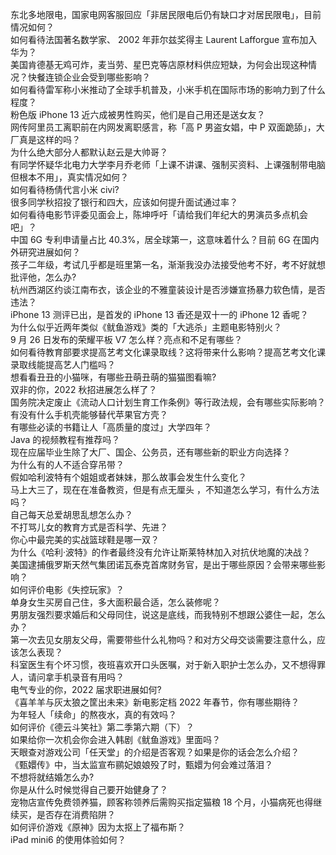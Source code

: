 东北多地限电，国家电网客服回应「非居民限电后仍有缺口才对居民限电」，目前情况如何？  
如何看待法国著名数学家、 2002 年菲尔兹奖得主 Laurent Lafforgue 宣布加入华为？  
美国肯德基无鸡可炸，麦当劳、星巴克等店原材料供应短缺，为何会出现这种情况？快餐连锁企业会受到哪些影响？  
如何看待雷军称小米推动了全球手机普及，小米手机在国际市场的影响力到了什么程度？  
粉色版 iPhone 13 近六成被男性购买，他们是自己用还是送女友？  
网传阿里员工离职前在内网发离职感言，称「高 P 男盗女娼，中 P 双面跪舔」，大厂真是这样的吗？  
为什么绝大部分人都默认赵云是大帅哥？  
有同学怀疑华北电力大学李月乔老师「上课不讲课、强制买资料、上课强制带电脑但根本不用」，真实情况如何？  
如何看待杨倩代言小米 civi?  
很多同学秋招投了银行和四大，应该如何提升面试通过率？  
如何看待电影节评委见面会上，陈坤呼吁「请给我们年纪大的男演员多点机会吧」？  
中国 6G 专利申请量占比 40.3%，居全球第一，这意味着什么？目前 6G 在国内外研究进展如何？  
孩子二年级，考试几乎都是班里第一名，渐渐我没办法接受他考不好，考不好就想批评他，怎么办?  
杭州西湖区约谈江南布衣，该企业的不雅童装设计是否涉嫌宣扬暴力软色情，是否违法？  
iPhone 13 测评已出，是首发的 iPhone 13 香还是双十一的 iPhone 12 香呢？  
为什么似乎近两年类似《鱿鱼游戏》类的「大逃杀」主题电影特别火？  
9 月 26 日发布的荣耀平板 V7 怎么样？亮点和不足有哪些？  
如何看待教育部要求提高艺考文化课录取线？这将带来什么影响？提高艺考文化课录取线能提高艺人门槛吗？  
想看看丑丑的小猫咪，有哪些丑萌丑萌的猫猫图看嘛?  
双非的你，2022 秋招进展怎么样了？  
国务院决定废止《流动人口计划生育工作条例》等行政法规，会有哪些实际影响？  
有没有什么手机壳能够替代苹果官方壳？  
有哪些必读的书籍让人「高质量的度过」大学四年？  
Java 的视频教程有推荐吗？  
现在应届毕业生除了大厂、国企、公务员，还有哪些新的职业方向选择？  
为什么有的人不适合穿吊带？  
假如哈利波特有个姐姐或者妹妹，那么故事会发生什么变化？  
马上大三了，现在在准备教资，但是有点无厘头 ，不知道怎么学习，有什么方法吗？  
自己每天总爱胡思乱想怎么办？  
不打骂儿女的教育方式是否科学、先进？  
你心中最完美的实战篮球鞋是哪一双？  
为什么《哈利·波特》的作者最终没有允许让斯莱特林加入对抗伏地魔的决战？  
美国逮捕俄罗斯天然气集团诺瓦泰克首席财务官，是出于哪些原因？会带来哪些影响？  
如何评价电影《失控玩家》？  
单身女生买房自己住，多大面积最合适，怎么装修呢？  
男朋友强烈要求婚后和父母同住，说这是底线，而我特别不想跟公婆住一起，怎么办？  
第一次去见女朋友父母，需要带些什么礼物吗？和对方父母交谈需要注意什么，应该怎么表现？  
科室医生有个坏习惯，夜班喜欢开口头医嘱，对于新入职护士怎么办，又不想得罪人，请问拿手机录音有用吗？  
电气专业的你，2022 届求职进展如何?  
《喜羊羊与灰太狼之筐出未来》新电影定档 2022 年春节，你有哪些期待？  
为年轻人「续命」的熬夜水，真的有效吗？  
如何评价《德云斗笑社》第二季第六期（下）？  
如果给你一次机会你会进入韩剧《鱿鱼游戏》里面吗？  
天眼查对游戏公司「任天堂」的介绍是否客观？如果是你的话会怎么介绍？  
《甄嬛传》中，当太监宣布鹂妃娘娘殁了时，甄嬛为何会难过落泪？  
不想将就结婚怎么办?  
你是从什么时候觉得自己要开始健身了？  
宠物店宣传免费领养猫，顾客称领养后需购买指定猫粮 18 个月，小猫病死也得继续买，是否存在消费陷阱？  
如何评价游戏《原神》因为太抠上了福布斯？  
iPad mini6 的使用体验如何？  
